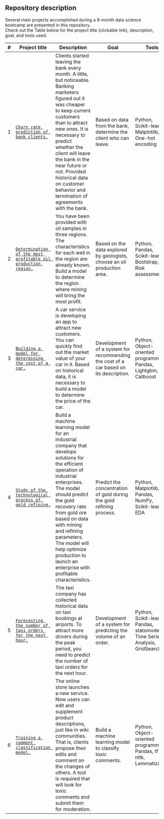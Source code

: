 ## Repository description
Several main projects accomplished during a 9-month data science bootcamp are presented in this repository.  
Check out the Table below for the project title (clickable link), description, goal, and tools used.

| #   | Project title                                                    | Description        | Goal       | Tools   |
|:---:| ---------------                                                  | ----------------   | --------   |-------  |
|1    | [`Churn rate prediction of bank clients.`](https://github.com/antonvezde/data_science_yandex/blob/main/1_churn_rate_prediction_of_bank_clients/1_churn_rate_prediction_of_bank_clients.ipynb) | Clients started leaving the bank every month. A little, but noticeable. Banking marketers figured out it was cheaper to keep current customers than to attract new ones. It is necessary to predict whether the client will leave the bank in the near future or not. Provided historical data on customer behavior and termination of agreements with the bank. | Based on data from the bank, determine the client who can leave. | Python, Scikit-learn, Matplotlib, One-hot encoding|
|2    | [`Determination of the most profitable oil production region.`](https://github.com/antonvezde/data_science_yandex/blob/main/2_determination_of_the_most_profitable_oil_production_region/2_determination_of_the_most_profitable_oil_production_region.ipynb) | You have been provided with oil samples in three regions. The characteristics for each well in the region are already known. Build a model to determine the region where mining will bring the most profit. | Based on the data explored by geologists, choose an oil production area. | Python, Pandas, Scikit-learn, Bootstrap, Risk assessment |
|3    | [`Building a model for determining the cost of a car.`](https://github.com/antonvezde/data_science_yandex/blob/main/3_building_a_model_for_determining_the_cost_of_a_car/3_building_a_model_for_determining_the_cost_of_a_car.ipynb) | A car service is developing an app to attract new customers. You can quickly find out the market value of your car in it. Based on historical data, it is necessary to build a model to determine the price of the car. | Development of a system for recommending the cost of a car based on its description. | Python, Object-oriented programming, Pandas, Lightgbm, Catboost |
|4    | [`Study of the technological process of gold refining.`](https://github.com/antonvezde/data_science_yandex/blob/main/4_study_of_the_technological_process_of_gold_refining/4_study_of_the_technological_process_of_gold_refining.ipynb) | Build a machine learning model for an industrial company that develops solutions for the efficient operation of industrial enterprises. The model should predict the gold recovery rate from gold ore based on data with mining and refining parameters. The model will help optimize production to launch an enterprise with profitable characteristics. | Predict the concentration of gold during the gold refining process. | Python, Matplotlib, Pandas, NumPy, Scikit-learn, EDA |
|5    | [`Forecasting the number of taxi orders for the next hour.`](https://github.com/antonvezde/data_science_yandex/blob/main/5_forecasting_the_number_of_taxi_orders_for_the_next_hour/5_forecasting_the_number_of_taxi_orders_for_the_next_hour.ipynb) | The taxi company has collected historical data on taxi bookings at airports. To attract more drivers during the peak period, you need to predict the number of taxi orders for the next hour. | Development of a system for predicting the volume of an order.  | Python, Scikit-learn, Pandas, statsmodel, Time Series Analysis, GridSearchCV |
|6    | [`Training a comment classification model.`](https://github.com/antonvezde/data_science_yandex/blob/main/6_training_a_comment_classification_model/6_training_a_comment_classification_model.ipynb) | The online store launches a new service. Now users can edit and supplement product descriptions, just like in wiki communities. That is, clients propose their edits and comment on the changes of others. A tool is required that will look for toxic comments and submit them for moderation. | Build a machine learning model to classify toxic comments. | Python, Object-oriented programming, Pandas, tf-idf, nltk, Lemmatization |
